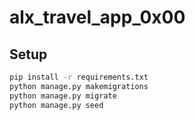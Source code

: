 # alx_travel_app_0x00

## Setup

```bash
pip install -r requirements.txt
python manage.py makemigrations
python manage.py migrate
python manage.py seed
